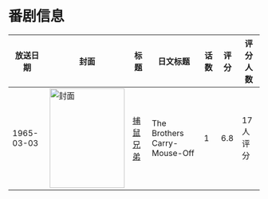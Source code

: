 # 番剧信息

|放送日期|封面|标题|日文标题|话数|评分|评分人数|
|---|---|---|---|---|---|---|
|1965-03-03|<img src="https://lain.bgm.tv/pic/cover/c/6f/9c/263405_a0Tc6.jpg" alt="封面" style="width:150px;height:200px;object-fit:cover;">|[捕鼠兄弟](https://bangumi.tv/subject/263405)|The Brothers Carry-Mouse-Off|1|6.8|17人评分|
